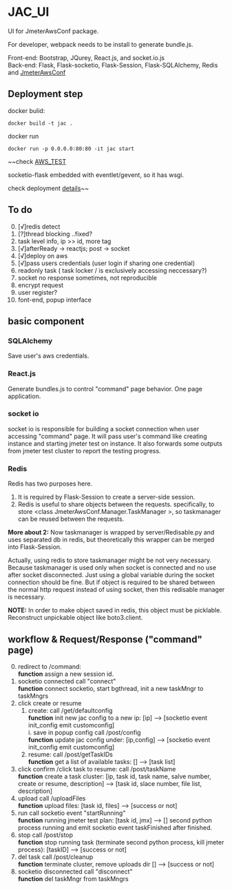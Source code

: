 # JAC_UI

UI for JmeterAwsConf package.

For developer, webpack needs to be install to generate bundle.js.

Front-end: Bootstrap, JQurey, React.js, and socket.io.js  
Back-end: Flask, Flask-socketio, Flask-Session, Flask-SQLAlchemy, Redis and [JmeterAwsConf](https://github.pydt.lan/szhao/JmeterAwsConf)

## Deployment step

docker bulid:
	
	docker build -t jac .
	
docker run

	docker run -p 0.0.0.0:80:80 -it jac start 

~~check [AWS_TEST](https://github.pydt.lan/szhao/AWS_TEST)

socketio-flask embedded with eventlet/gevent, so it has wsgi.

check deployment [details](https://flask-socketio.readthedocs.io/en/latest/#deployment)~~


## To do
0. [√]redis detect 
1. [?]thread blocking ..fixed?
3. task level info, ip >> id, more tag
3. [√]afterReady -> reactjs; post -> socket
3. [√]deploy on aws
6. [√]pass users credentials (user login if sharing one credential)
7. readonly task ( task locker / is exclusively accessing neccessary?)
8. socket no response sometimes, not reproducible
9. encrypt request
10. user register?
11. font-end, popup interface

## basic component

### SQLAlchemy
Save user's aws credentials.

### React.js
Generate bundles.js to control "command" page behavior. One page application.


### socket io
socket io is responsible for building a socket connection when user accessing "command" page. It will pass user's command like creating instance and starting jmeter test on instance. It also forwards some outputs from jmeter test cluster to report the testing progress.

### Redis
Redis has two purposes here.  

1. It is required by Flask-Session to create a server-side session. 
2. Redis is useful to share objects between the requests. specifically, to store \<class JmeterAwsConf.Manager.TaskManager \>, so taskmanager can be reused between the requests. 

**More about 2:** 
Now taskmanager is wrapped by server/Redisable.py and uses separated db in redis, but theoretically this wrapper can be merged into Flask-Session.  

Actually, using redis to store taskmanager might be not very necessary. Because taskmanager is used only when socket is connected and no use after socket disconnected. Just using a global variable during the socket connection should be fine. But if object is required to be shared between the normal http request instead of using socket, then this redisable manager is necessary.

**NOTE:** In order to make object saved in redis, this object must be picklable. Reconstruct unpickable object like boto3.client.

## workflow & Request/Response ("command" page)

0. redirect to /command:   
	**function** assign a new session id.
1. socketio connected call "connect"   
   **function** connect socketio, start bgthread, init a new taskMngr to taskMngrs
2. click create or resume
	1. create: call /get/defaultconfig   
	   **function** init new jac config to a new ip: [ip] --> [socketio event init_config emit customconfig]  
		i. save in popup config call /post/config    
	   **function** update jac config under: [ip,config] --> [socketio event init_config emit customconfig]
	2. resume: call /post/getTaskIDs   
	   **function** get a list of available tasks: [] --> [task list]
3. click confirm /click task to resume: call /post/taskName   
   **function** create a task cluster: [ip, task id, task name, salve number, create or resume, description] --> [task id, slace number, file list, description]
4. upload call /uploadFiles   
   **function** upload files: [task id, files] --> [success or not]
5. run call socketio event "startRunning"   
   **function** running jmeter test plan: [task id, jmx] --> [] second python process running and emit socketio event taskFinished after finished.
6. stop call /post/stop   
   **function** stop running task (terminate second python process, kill jmeter process): [taskID] --> [success or not]
7. del task call /post/cleanup   
   **function** terminate cluster, remove uploads dir [] --> [success or not]
6. socketio disconnected call "disconnect"  
   **function** del taskMngr from taskMngrs